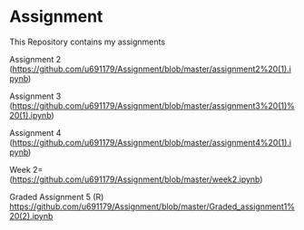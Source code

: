 # Assignment
This Repository contains my assignments


Assignment 2 (https://github.com/u691179/Assignment/blob/master/assignment2%20(1).ipynb) 

Assignment 3 (https://github.com/u691179/Assignment/blob/master/assignment3%20(1)%20(1).ipynb)

Assignment 4 (https://github.com/u691179/Assignment/blob/master/assignment4%20(1).ipynb)

Week 2=(https://github.com/u691179/Assignment/blob/master/week2.ipynb)

Graded Assignment 5 (R) https://github.com/u691179/Assignment/blob/master/Graded_assignment1%20(2).ipynb
